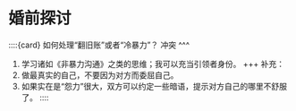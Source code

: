 # 婚前探讨

::::{card} 如何处理“翻旧账”或者“冷暴力”？
冲突
^^^
1. 学习诸如《非暴力沟通》之类的思维；我可以充当引领者身份。
+++
补充：
1. 做最真实的自己，不要因为对方而委屈自己。
2. 如果实在是“怨力”很大，双方可以约定一些暗语，提示对方自己的哪里不舒服了。
::::
